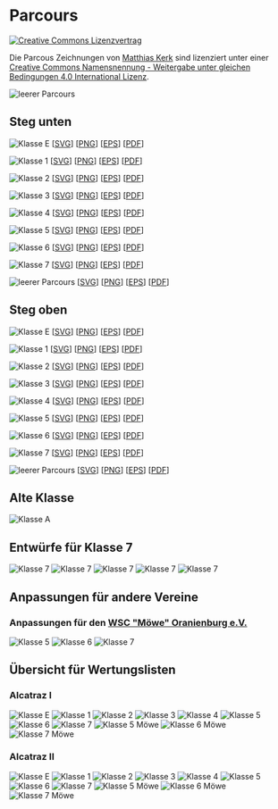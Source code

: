 # Parcours

[![Creative Commons Lizenzvertrag](https://i.creativecommons.org/l/by-sa/4.0/88x31.png)](http://creativecommons.org/licenses/by-sa/4.0/)

Die Parcous Zeichnungen von <a xmlns:cc="http://creativecommons.org/ns#" href="https://github.com/Motorbootslalom/Parcours" property="cc:attributionName" rel="cc:attributionURL">Matthias Kerk</a> sind lizenziert unter einer <a rel="license" href="http://creativecommons.org/licenses/by-sa/4.0/">Creative Commons Namensnennung - Weitergabe unter gleichen Bedingungen 4.0 International Lizenz</a>.

![leerer Parcours](https://cdn.rawgit.com/Motorbootslalom/Parcours/master/dist/Parcours.svg)

## Steg unten
![Klasse E](https://cdn.rawgit.com/Motorbootslalom/Parcours/master/dist/steg_unten/KlasseE.svg)
[[SVG](dist/steg_unten/KlasseE.svg)]
[[PNG](dist/steg_unten/KlasseE.png)]
[[EPS](dist/steg_unten/KlasseE.eps)]
[[PDF](dist/steg_unten/KlasseE.pdf)]

![Klasse 1](https://cdn.rawgit.com/Motorbootslalom/Parcours/master/dist/steg_unten/Klasse1.svg)
[[SVG](dist/steg_unten/Klasse1.svg)]
[[PNG](dist/steg_unten/Klasse1.png)]
[[EPS](dist/steg_unten/Klasse1.eps)]
[[PDF](dist/steg_unten/Klasse1.pdf)]

![Klasse 2](https://cdn.rawgit.com/Motorbootslalom/Parcours/master/dist/steg_unten/Klasse2.svg)
[[SVG](dist/steg_unten/Klasse2.svg)]
[[PNG](dist/steg_unten/Klasse2.png)]
[[EPS](dist/steg_unten/Klasse2.eps)]
[[PDF](dist/steg_unten/Klasse2.pdf)]

![Klasse 3](https://cdn.rawgit.com/Motorbootslalom/Parcours/master/dist/steg_unten/Klasse3.svg)
[[SVG](dist/steg_unten/Klasse3.svg)]
[[PNG](dist/steg_unten/Klasse3.png)]
[[EPS](dist/steg_unten/Klasse3.eps)]
[[PDF](dist/steg_unten/Klasse3.pdf)]

![Klasse 4](https://cdn.rawgit.com/Motorbootslalom/Parcours/master/dist/steg_unten/Klasse4.svg)
[[SVG](dist/steg_unten/Klasse4.svg)]
[[PNG](dist/steg_unten/Klasse4.png)]
[[EPS](dist/steg_unten/Klasse4.eps)]
[[PDF](dist/steg_unten/Klasse4.pdf)]

![Klasse 5](https://cdn.rawgit.com/Motorbootslalom/Parcours/master/dist/steg_unten/Klasse5.svg)
[[SVG](dist/steg_unten/Klasse5.svg)]
[[PNG](dist/steg_unten/Klasse5.png)]
[[EPS](dist/steg_unten/Klasse5.eps)]
[[PDF](dist/steg_unten/Klasse5.pdf)]

![Klasse 6](https://cdn.rawgit.com/Motorbootslalom/Parcours/master/dist/steg_unten/Klasse6.svg)
[[SVG](dist/steg_unten/Klasse6.svg)]
[[PNG](dist/steg_unten/Klasse6.png)]
[[EPS](dist/steg_unten/Klasse6.eps)]
[[PDF](dist/steg_unten/Klasse6.pdf)]

![Klasse 7](https://cdn.rawgit.com/Motorbootslalom/Parcours/master/dist/steg_unten/Klasse7.svg)
[[SVG](dist/steg_unten/Klasse7.svg)]
[[PNG](dist/steg_unten/Klasse7.png)]
[[EPS](dist/steg_unten/Klasse7.eps)]
[[PDF](dist/steg_unten/Klasse7.pdf)]

![leerer Parcours](https://cdn.rawgit.com/Motorbootslalom/Parcours/master/dist/steg_unten/Parcours.svg)
[[SVG](dist/steg_unten/Parcours.svg)]
[[PNG](dist/steg_unten/Parcours.png)]
[[EPS](dist/steg_unten/Parcours.eps)]
[[PDF](dist/steg_unten/Parcours.pdf)]



## Steg oben
![Klasse E](https://cdn.rawgit.com/Motorbootslalom/Parcours/master/dist/steg_oben/KlasseE.svg)
[[SVG](dist/steg_oben/KlasseE.svg)]
[[PNG](dist/steg_oben/KlasseE.png)]
[[EPS](dist/steg_oben/KlasseE.eps)]
[[PDF](dist/steg_oben/KlasseE.pdf)]

![Klasse 1](https://cdn.rawgit.com/Motorbootslalom/Parcours/master/dist/steg_oben/Klasse1.svg)
[[SVG](dist/steg_oben/Klasse1.svg)]
[[PNG](dist/steg_oben/Klasse1.png)]
[[EPS](dist/steg_oben/Klasse1.eps)]
[[PDF](dist/steg_oben/Klasse1.pdf)]

![Klasse 2](https://cdn.rawgit.com/Motorbootslalom/Parcours/master/dist/steg_oben/Klasse2.svg)
[[SVG](dist/steg_oben/Klasse2.svg)]
[[PNG](dist/steg_oben/Klasse2.png)]
[[EPS](dist/steg_oben/Klasse2.eps)]
[[PDF](dist/steg_oben/Klasse2.pdf)]

![Klasse 3](https://cdn.rawgit.com/Motorbootslalom/Parcours/master/dist/steg_oben/Klasse3.svg)
[[SVG](dist/steg_oben/Klasse3.svg)]
[[PNG](dist/steg_oben/Klasse3.png)]
[[EPS](dist/steg_oben/Klasse3.eps)]
[[PDF](dist/steg_oben/Klasse3.pdf)]

![Klasse 4](https://cdn.rawgit.com/Motorbootslalom/Parcours/master/dist/steg_oben/Klasse4.svg)
[[SVG](dist/steg_oben/Klasse4.svg)]
[[PNG](dist/steg_oben/Klasse4.png)]
[[EPS](dist/steg_oben/Klasse4.eps)]
[[PDF](dist/steg_oben/Klasse4.pdf)]

![Klasse 5](https://cdn.rawgit.com/Motorbootslalom/Parcours/master/dist/steg_oben/Klasse5.svg)
[[SVG](dist/steg_oben/Klasse5.svg)]
[[PNG](dist/steg_oben/Klasse5.png)]
[[EPS](dist/steg_oben/Klasse5.eps)]
[[PDF](dist/steg_oben/Klasse5.pdf)]

![Klasse 6](https://cdn.rawgit.com/Motorbootslalom/Parcours/master/dist/steg_oben/Klasse6.svg)
[[SVG](dist/steg_oben/Klasse6.svg)]
[[PNG](dist/steg_oben/Klasse6.png)]
[[EPS](dist/steg_oben/Klasse6.eps)]
[[PDF](dist/steg_oben/Klasse6.pdf)]

![Klasse 7](https://cdn.rawgit.com/Motorbootslalom/Parcours/master/dist/steg_oben/Klasse7.svg)
[[SVG](dist/steg_oben/Klasse7.svg)]
[[PNG](dist/steg_oben/Klasse7.png)]
[[EPS](dist/steg_oben/Klasse7.eps)]
[[PDF](dist/steg_oben/Klasse7.pdf)]

![leerer Parcours](https://cdn.rawgit.com/Motorbootslalom/Parcours/master/dist/steg_oben/Parcours.svg)
[[SVG](dist/steg_oben/Parcours.svg)]
[[PNG](dist/steg_oben/Parcours.png)]
[[EPS](dist/steg_oben/Parcours.eps)]
[[PDF](dist/steg_oben/Parcours.pdf)]



## Alte Klasse
![Klasse A](https://cdn.rawgit.com/Motorbootslalom/Parcours/master/dist/steg_unten/KlasseA.svg)

## Entwürfe für Klasse 7
![Klasse 7](https://cdn.rawgit.com/Motorbootslalom/Parcours/master/dist/steg_unten/Klasse7_rc1.svg)
![Klasse 7](https://cdn.rawgit.com/Motorbootslalom/Parcours/master/dist/steg_unten/Klasse7_rc2.svg)
![Klasse 7](https://cdn.rawgit.com/Motorbootslalom/Parcours/master/dist/steg_unten/Klasse7_rc3.svg)
![Klasse 7](https://cdn.rawgit.com/Motorbootslalom/Parcours/master/dist/steg_unten/Klasse7_rc4.svg)
![Klasse 7](https://cdn.rawgit.com/Motorbootslalom/Parcours/master/dist/steg_unten/Klasse7_rc5.svg)


## Anpassungen für andere Vereine

### Anpassungen für den [WSC "Möwe" Oranienburg e.V.](http://www.moewejugend.de)

![Klasse 5](https://cdn.rawgit.com/Motorbootslalom/Parcours/master/dist/steg_oben/Klasse5_Moewe.svg)
![Klasse 6](https://cdn.rawgit.com/Motorbootslalom/Parcours/master/dist/steg_oben/Klasse6_Moewe.svg)
![Klasse 7](https://cdn.rawgit.com/Motorbootslalom/Parcours/master/dist/steg_oben/Klasse7_Moewe.svg)


## Übersicht für Wertungslisten
### Alcatraz I
![Klasse E](https://cdn.rawgit.com/Motorbootslalom/Parcours/master/Alcatraz/Alcatraz_1_Klasse_E.png)
![Klasse 1](https://cdn.rawgit.com/Motorbootslalom/Parcours/master/Alcatraz/Alcatraz_1_Klasse_1.png)
![Klasse 2](https://cdn.rawgit.com/Motorbootslalom/Parcours/master/Alcatraz/Alcatraz_1_Klasse_2.png)
![Klasse 3](https://cdn.rawgit.com/Motorbootslalom/Parcours/master/Alcatraz/Alcatraz_1_Klasse_3.png)
![Klasse 4](https://cdn.rawgit.com/Motorbootslalom/Parcours/master/Alcatraz/Alcatraz_1_Klasse_4.png)
![Klasse 5](https://cdn.rawgit.com/Motorbootslalom/Parcours/master/Alcatraz/Alcatraz_1_Klasse_5.png)
![Klasse 6](https://cdn.rawgit.com/Motorbootslalom/Parcours/master/Alcatraz/Alcatraz_1_Klasse_6.png)
![Klasse 7](https://cdn.rawgit.com/Motorbootslalom/Parcours/master/Alcatraz/Alcatraz_1_Klasse_7.png)
![Klasse 5 Möwe](https://cdn.rawgit.com/Motorbootslalom/Parcours/master/Alcatraz/Alcatraz_1_Klasse_5_Möwe.png)
![Klasse 6 Möwe](https://cdn.rawgit.com/Motorbootslalom/Parcours/master/Alcatraz/Alcatraz_1_Klasse_6_Möwe.png)
![Klasse 7 Möwe](https://cdn.rawgit.com/Motorbootslalom/Parcours/master/Alcatraz/Alcatraz_1_Klasse_7_Möwe.png)

### Alcatraz II
![Klasse E](https://cdn.rawgit.com/Motorbootslalom/Parcours/master/Alcatraz/Alcatraz_2_Klasse_E.png)
![Klasse 1](https://cdn.rawgit.com/Motorbootslalom/Parcours/master/Alcatraz/Alcatraz_2_Klasse_1.png)
![Klasse 2](https://cdn.rawgit.com/Motorbootslalom/Parcours/master/Alcatraz/Alcatraz_2_Klasse_2.png)
![Klasse 3](https://cdn.rawgit.com/Motorbootslalom/Parcours/master/Alcatraz/Alcatraz_2_Klasse_3.png)
![Klasse 4](https://cdn.rawgit.com/Motorbootslalom/Parcours/master/Alcatraz/Alcatraz_2_Klasse_4.png)
![Klasse 5](https://cdn.rawgit.com/Motorbootslalom/Parcours/master/Alcatraz/Alcatraz_2_Klasse_5.png)
![Klasse 6](https://cdn.rawgit.com/Motorbootslalom/Parcours/master/Alcatraz/Alcatraz_2_Klasse_6.png)
![Klasse 7](https://cdn.rawgit.com/Motorbootslalom/Parcours/master/Alcatraz/Alcatraz_2_Klasse_7.png)
![Klasse 5 Möwe](https://cdn.rawgit.com/Motorbootslalom/Parcours/master/Alcatraz/Alcatraz_2_Klasse_5_Möwe.png)
![Klasse 6 Möwe](https://cdn.rawgit.com/Motorbootslalom/Parcours/master/Alcatraz/Alcatraz_2_Klasse_6_Möwe.png)
![Klasse 7 Möwe](https://cdn.rawgit.com/Motorbootslalom/Parcours/master/Alcatraz/Alcatraz_2_Klasse_7_Möwe.png)
